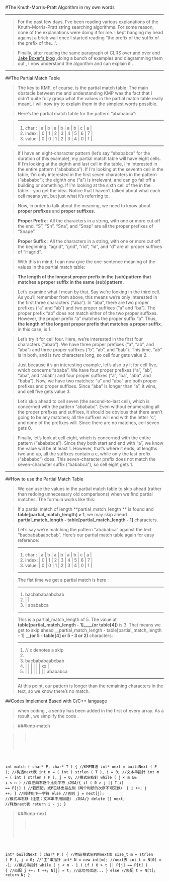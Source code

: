#The Knuth-Morris-Pratt Algorithm in my own words
***
>For the past few days, I’ve been reading various explanations of the Knuth-Morris-Pratt string searching algorithms. For some reason, none of the explanations were doing it for me. I kept banging my head against a brick wall once I started reading “the prefix of the suffix of the prefix of the…”.

>Finally, after reading the same paragraph of CLRS over and over and [Jake Boxer's blog](http://jakeboxer.com/blog/2009/12/13/the-knuth-morris-pratt-algorithm-in-my-own-words/) ,doing a bunch of examples and diagramming them out , I now understand the algorithm and can explain it .
***

##The Partial Match Table
>The key to KMP, of course, is the partial match table. The main obstacle between me and understanding KMP was the fact that I didn’t quite fully grasp what the values in the partial match table really meant. I will now try to explain them in the simplest words possible.

>Here’s the partial match table for the pattern “abababca”:

>***
>1. char :  | a | b | a | b | a | b | c | a |
>2. index: | 0 | 1 | 2 | 3 | 4 | 5 | 6 | 7 |
>3. value: | 0 | 0 | 1 | 2 | 3 | 4 | 0 | 1 |

>***

>If I have an eight-character pattern (let’s say “abababca” for the duration of this example), my partial match table will have eight cells. If I’m looking at the eighth and last cell in the table, I’m interested in the entire pattern (“abababca”). If I’m looking at the seventh cell in the table, I’m only interested in the first seven characters in the pattern (“abababc”); the eighth one (“a”) is irrelevant, and can go fall off a building or something. If I’m looking at the sixth cell of the in the table… you get the idea. Notice that I haven’t talked about what each cell means yet, but just what it’s referring to.

>Now, in order to talk about the meaning, we need to know about **proper prefixes** and **proper suffixes.**

>**Proper Prefix** : All the characters in a string, with one or more cut off the end. “S”, “Sn”, “Sna”, and “Snap” are all the proper prefixes of “Snape”.

>**Proper Suffix** : All the characters in a string, with one or more cut off the beginning. “agrid”, “grid”, “rid”, “id”, and “d” are all proper suffixes of “Hagrid”.

>With this in mind, I can now give the one-sentence meaning of the values in the partial match table:

>**The length of the longest proper prefix in the (sub)pattern that matches a proper suffix in the same (sub)pattern.**

>Let’s examine what I mean by that. Say we’re looking in the third cell. As you’ll remember from above, this means we’re only interested in the first three characters (“aba”). In “aba”, there are two proper prefixes (“a” and “ab”) and two proper suffixes (“a” and “ba”). The proper prefix “ab” does not match either of the two proper suffixes. However, the proper prefix “a” matches the proper suffix “a”. Thus, **the length of the longest proper prefix that matches a proper suffix**, in this case, is 1.

>Let’s try it for cell four. Here, we’re interested in the first four characters (“abab”). We have three proper prefixes (“a”, “ab”, and “aba”) and three proper suffixes (“b”, “ab”, and “bab”). This time, “ab” is in both, and is two characters long, so cell four gets value 2.

>Just because it’s an interesting example, let’s also try it for cell five, which concerns “ababa”. We have four proper prefixes (“a”, “ab”, “aba”, and “abab”) and four proper suffixes (“a”, “ba”, “aba”, and “baba”). Now, we have two matches: “a” and “aba” are both proper prefixes and proper suffixes. Since “aba” is longer than “a”, it wins, and cell five gets value 3.

>Let’s skip ahead to cell seven (the second-to-last cell), which is concerned with the pattern “abababc”. Even without enumerating all the proper prefixes and suffixes, it should be obvious that there aren’t going to be any matches; all the suffixes will end with the letter “c”, and none of the prefixes will. Since there are no matches, cell seven gets 0.

>Finally, let’s look at cell eight, which is concerned with the entire pattern (“abababca”). Since they both start and end with “a”, we know the value will be at least 1. However, that’s where it ends; at lengths two and up, all the suffixes contain a c, while only the last prefix (“abababc”) does. This seven-character prefix does not match the seven-character suffix (“bababca”), so cell eight gets 1.
***

##How to use the Partial Match Table
>We can use the values in the partial match table to skip ahead (rather than redoing unnecessary old comparisons) when we find partial matches. The formula works like this:

>If a partial match of length **partial_match_length ** is found and __table[partial_match_length] > 1__, we may skip ahead __partial_match_length - table[partial_match_length - 1]__ characters.

>Let’s say we’re matching the pattern “abababca” against the text “bacbababaabcbab”. Here’s our partial match table again for easy reference:
>***
>1. char :  | a | b | a | b | a | b | c | a |
>2. index: | 0 | 1 | 2 | 3 | 4 | 5 | 6 | 7 |
>3. value: | 0 | 0 | 1 | 2 | 3 | 4 | 0 | 1 |
>***

>The fist time we get a partial match is here :
>***
>1.  bacbababaabcbab
>2.  | |
>3.  |  abababca
>***

>This is a partial_match_length of 5. The value at  __table[partial_match_length - 1]____(or table[4])__ is 3. That means we get to skip ahead __partial_match_length - table[partial_match_length - 1] ____(or 5 - table[4] or 5 - 3 or 2)__ characters:
>***
> 1. // x denotes a skip 
> 2. 
> 3. bacbababaabcbab
> 4. | | | | | | xx | 
> 5. | | | | | | | | abababca
>***
>At this point, our pattern is longer than the remaining characters in the text, so we know there’s no match.

##Codes Implement Based with C/C++ language
>when coding , a sentry has been added in the first of every array. As a result , we simplify the code .

>###kmp-match

>><pre><code>
int match ( char* P, char* T ) {  //KMP算法
   int* next = buildNext ( P ); //构造next表
   int n = ( int ) strlen ( T ), i = 0; //文本串指针
   int m = ( int ) strlen ( P ), j = 0; //模式串指针
   while ( j < m  && i < n ) //自左向右逐个比对字符
    /*DSA*/{
      if ( 0 > j || T[i] == P[j] ) //若匹配，或P已移出最左侧（两个判断的次序不可交换）
         { i ++;  j ++; } //则转到下一字符
      else //否则
         j = next[j]; //模式串右移（注意：文本串不用回退）
      /*DSA*/}
   delete [] next; //释放next表
   return i - j;
}</code></pre>

>###kmp-next
>><pre><code>
int* buildNext ( char* P ) { //构造模式串P的next表
   size_t m = strlen ( P ), j = 0; //“主”串指针
   int* N = new int[m]; //next表
   int t = N[0] = -1; //模式串指针
   while ( j < m - 1 )
      if ( 0 > t || P[j] == P[t] ) { //匹配
         j ++; t ++;
         N[j] = t; //此句可改进...
      } else //失配
         t = N[t];
    return N;
}</code></pre>


